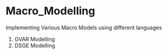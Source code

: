 # Macro_Modelling

Implementing Various Macro Models using different languages 

1. GVAR Modelling 
2. DSGE Modelling 

